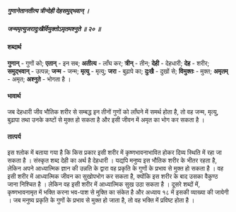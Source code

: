 ##### गुणानेतानतीत्य त्रीन्देही देहसमुद्भवान् ।
##### जन्ममृत्युजरादुःखैर्विमुक्तोऽमृतमश्नुते ॥ २० ॥

#### शब्दार्थ

**गुणान्** - गुणों को; **एतान्** - इन सब; **अतीत्य** - लाँघ कर; **त्रीन्** - तीन; **देही** - देहधारी; **देह** - शरीर; **समुद्भवान्** - उत्पन्न; **जन्म** - जन्म; **मृत्यु** - मृत्यु; **जरा** - बुढ़ापे का; **दुःखै** - दुखों से; **विमुक्तः** - मुक्त; **अमृतम्** - अमृत; **अश्नुते** - भोगता है ।

#### भावार्थ

जब देहधारी जीव भौतिक शरीर से सम्बद्ध इन तीनों गुणों को लाँघने में समर्थ होता है, तो वह जन्म, मृत्यु, बुढ़ापा तथा उनके कष्टों से मुक्त हो सकता है और इसी जीवन में अमृत का भोग कर सकता है ।

#### तात्पर्य

इस श्लोक में बताया गया है कि किस प्रकार इसी शरीर में कृष्णभावनाभावित होकर दिव्य स्थिति में रहा जा सकता है । संस्कृत शब्द देही का अर्थ है देहधारी । यद्यपि मनुष्य इस भौतिक शरीर के भीतर रहता है, लेकिन अपने आध्यात्मिक ज्ञान की उन्नति के द्वारा वह प्रकृति के गुणों के प्रभाव से मुक्त हो सकता है । वह इसी शरीर में आध्यात्मिक जीवन का सुखोपभोग कर सकता है, क्योंकि इस शरीर के बाद उसका वैकुण्ठ जाना निश्चित है । लेकिन वह इसी शरीर में आध्यात्मिक सुख उठा सकता है । दूसरे शब्दों में, कृष्णभावनामृत में भक्ति करना भव-पाश से मुक्ति का संकेत है और अध्याय १८ में इसकी व्याख्या की जायेगी । जब मनुष्य प्रकृति के गुणों के प्रभाव से मुक्त हो जाता है, तो वह भक्ति में प्रविष्ट होता है ।